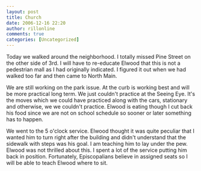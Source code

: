 ```yaml
---
layout: post
title: Church
date: 2006-12-16 22:20
author: rillonline
comments: true
categories: [Uncategorized]
---
```

<p>Today we walked around the neighborhood. I totally missed Pine Street on the other side of 3rd. I will have to re-educate Elwood that this is not a pedestrian mall as I had originally indicated. I figured it out when we had walked too far and then came to North Main.
<p>We are still working on the park issue. At the curb is working best and will be more practical long term. We just couldn't practice at the Seeing Eye. It's the moves which we could have practiced along with the cars, stationary and otherwise, we we couldn't practice. Elwood is eating though I cut back his food since we are not on school schedule so sooner or later something has to happen.
<p>We went to the 5 o'clock service. Elwood thought it was quite peculiar that I wanted him to turn right after the building and didn't understand that the sidewalk with steps was his goal. I am teaching him to lay under the pew. Elwood was not thrilled about this. I spent a lot of the service putting him back in position. Fortunately, Episcopalians believe in assigned seats so I will be able to teach Elwood where to sit.
